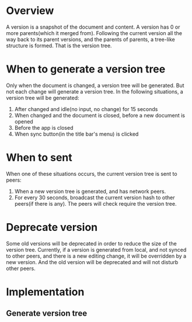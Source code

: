 # Overview
A version is a snapshot of the document and content.
A version has 0 or more parents(which it merged from).
Following the current version all the way back to its parent versions, and the parents of parents, a tree-like structure is formed. That is the version tree.

# When to generate a version tree
Only when the document is changed, a version tree will be generated. But not each change will generate a version tree.
In the following situations, a version tree will be generated:
1. After changed and idle(no input, no change) for 15 seconds
2. When changed and the document is closed, before a new document is opened
3. Before the app is closed
4. When sync button(in the title bar's menu) is clicked

# When to sent
When one of these situations occurs, the current version tree is sent to peers:
1. When a new version tree is generated, and has network peers.
2. For every 30 seconds, broadcast the current version hash to other peers(if there is any). The peers will check require the version tree.

# Deprecate version
Some old versions will be deprecated in order to reduce the size of the version tree.
Currently, if a version is generated from local, and not synced to other peers, and there is a new editing change, it will be overridden by a new version. And the old version will be deprecated and will not disturb other peers.

# Implementation
## Generate version tree
